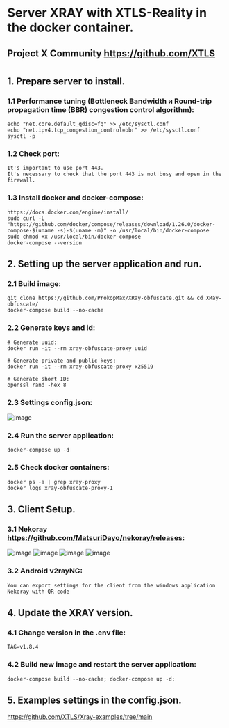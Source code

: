 # Server XRAY with XTLS-Reality in the docker container.
## Project X Community https://github.com/XTLS
#
## 1. Prepare server to install.
### 1.1 Performance tuning (Bottleneck Bandwidth и Round-trip propagation time (BBR) congestion control algorithm):
    echo "net.core.default_qdisc=fq" >> /etc/sysctl.conf
    echo "net.ipv4.tcp_congestion_control=bbr" >> /etc/sysctl.conf
    sysctl -p
### 1.2 Сheck port:
    It's important to use port 443.
    It's necessary to check that the port 443 is not busy and open in the firewall.
### 1.3 Install docker and docker-compose:
    https://docs.docker.com/engine/install/
    sudo curl -L "https://github.com/docker/compose/releases/download/1.26.0/docker-compose-$(uname -s)-$(uname -m)" -o /usr/local/bin/docker-compose
    sudo chmod +x /usr/local/bin/docker-compose
    docker-compose --version

## 2. Setting up the server application and run.
### 2.1 Build image:
    git clone https://github.com/ProkopMax/XRay-obfuscate.git && cd XRay-obfuscate/
    docker-compose build --no-cache
### 2.2 Generate keys and id:
    # Generate uuid:
    docker run -it --rm xray-obfuscate-proxy uuid

    # Generate private and public keys:
    docker run -it --rm xray-obfuscate-proxy x25519

    # Generate short ID:
    openssl rand -hex 8
### 2.3 Settings config.json:
![image](https://github.com/ProkopMax/XRay-obfuscate/assets/72852008/c02233cc-da32-4f23-818e-f17cf2017a52)
### 2.4 Run the server application:
    docker-compose up -d
### 2.5 Check docker containers:
    docker ps -a | grep xray-proxy
    docker logs xray-obfuscate-proxy-1
       
## 3. Client Setup.  
### 3.1 Nekoray https://github.com/MatsuriDayo/nekoray/releases:
![image](https://github.com/ProkopMax/XRay-obfuscate/assets/72852008/a0c32601-a50c-4e78-aa14-a80564f829a7)
![image](https://github.com/ProkopMax/XRay-obfuscate/assets/72852008/eaee2fdb-f237-4c80-acf7-86d26a504e6c)
![image](https://github.com/ProkopMax/XRay-obfuscate/assets/72852008/5f4d0789-aaeb-4f48-a6c0-0cb5958d6110)
![image](https://github.com/ProkopMax/XRay-obfuscate/assets/72852008/1b3fbc98-1c7a-481d-82f6-e5d44ee42707)


### 3.2 Android v2rayNG:
    You can export settings for the client from the windows application Nekoray with QR-code

## 4. Update the XRAY version.
### 4.1 Change version in the .env file:
    TAG=v1.8.4
### 4.2 Build new image and restart the server application:
    docker-compose build --no-cache; docker-compose up -d;

## 5. Examples settings in the config.json.
https://github.com/XTLS/Xray-examples/tree/main
